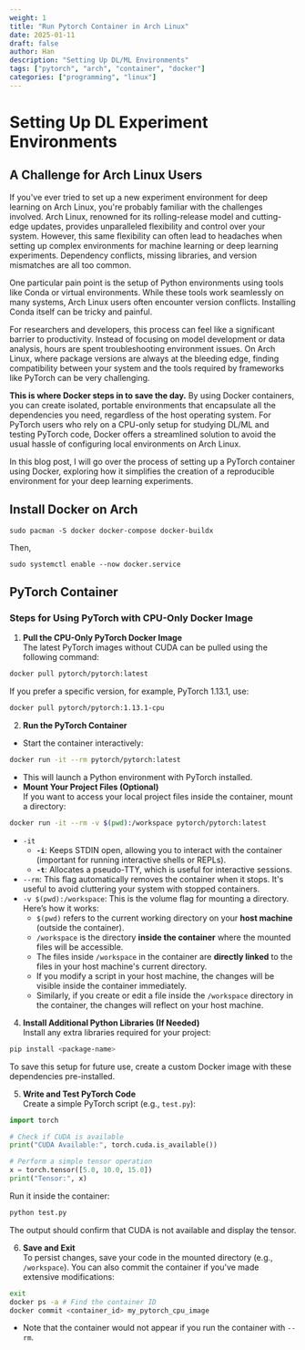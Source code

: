 ```yaml
---
weight: 1
title: "Run Pytorch Container in Arch Linux"
date: 2025-01-11
draft: false
author: Han
description: "Setting Up DL/ML Environments"
tags: ["pytorch", "arch", "container", "docker"]
categories: ["programming", "linux"]
---
```



# Setting Up DL Experiment Environments

## A Challenge for Arch Linux Users

If you've ever tried to set up a new experiment environment for deep learning on Arch Linux, you're probably familiar with the challenges involved. Arch Linux, renowned for its rolling-release model and cutting-edge updates, provides unparalleled flexibility and control over your system. However, this same flexibility can often lead to headaches when setting up complex environments for machine learning or deep learning experiments. Dependency conflicts, missing libraries, and version mismatches are all too common.

One particular pain point is the setup of Python environments using tools like Conda or virtual environments. While these tools work seamlessly on many systems, Arch Linux users often encounter version conflicts. Installing Conda itself can be tricky and painful.

For researchers and developers, this process can feel like a significant barrier to productivity. Instead of focusing on model development or data analysis, hours are spent troubleshooting environment issues. On Arch Linux, where package versions are always at the bleeding edge, finding compatibility between your system and the tools required by frameworks like PyTorch can be very challenging.

**This is where Docker steps in to save the day.** By using Docker containers, you can create isolated, portable environments that encapsulate all the dependencies you need, regardless of the host operating system. For PyTorch users who rely on a CPU-only setup for studying DL/ML and testing PyTorch code, Docker offers a streamlined solution to avoid the usual hassle of configuring local environments on Arch Linux.

In this blog post, I will go over the process of setting up a PyTorch container using Docker, exploring how it simplifies the creation of a reproducible environment for your deep learning experiments.

## Install Docker on Arch

```
sudo pacman -S docker docker-compose docker-buildx
```

Then, 
```
sudo systemctl enable --now docker.service
```


## PyTorch Container 

### **Steps for Using PyTorch with CPU-Only Docker Image**

1. **Pull the CPU-Only PyTorch Docker Image**  
The latest PyTorch images without CUDA can be pulled using the following command:
```bash
docker pull pytorch/pytorch:latest
```

If you prefer a specific version, for example, PyTorch 1.13.1, use:
```bash
docker pull pytorch/pytorch:1.13.1-cpu
```


2. **Run the PyTorch Container**  
- Start the container interactively:
```bash
docker run -it --rm pytorch/pytorch:latest
```
- This will launch a Python environment with PyTorch installed.
- **Mount Your Project Files (Optional)**  
If you want to access your local project files inside the container, mount a directory:
```bash
docker run -it --rm -v $(pwd):/workspace pytorch/pytorch:latest
```
- `-it`
	- **`-i`**: Keeps STDIN open, allowing you to interact with the container (important for running interactive shells or REPLs).
	- **`-t`**: Allocates a pseudo-TTY, which is useful for interactive sessions.
- `--rm`: This flag automatically removes the container when it stops. It's useful to avoid cluttering your system with stopped containers.
- `-v $(pwd):/workspace`: This is the volume flag for mounting a directory. Here’s how it works:
	- `$(pwd)` refers to the current working directory on your **host machine** (outside the container).
	- `/workspace` is the directory **inside the container** where the mounted files will be accessible.
	- The files inside `/workspace` in the container are **directly linked** to the files in your host machine's current directory.
	- If you modify a script in your host machine, the changes will be visible inside the container immediately.
	- Similarly, if you create or edit a file inside the `/workspace` directory in the container, the changes will reflect on your host machine.


4. **Install Additional Python Libraries (If Needed)**  
Install any extra libraries required for your project:

```bash
pip install <package-name>
```

To save this setup for future use, create a custom Docker image with these dependencies pre-installed.


5. **Write and Test PyTorch Code**  
Create a simple PyTorch script (e.g., `test.py`):

```python
import torch

# Check if CUDA is available
print("CUDA Available:", torch.cuda.is_available())

# Perform a simple tensor operation
x = torch.tensor([5.0, 10.0, 15.0])
print("Tensor:", x)
```

Run it inside the container:

```bash
python test.py
```

The output should confirm that CUDA is not available and display the tensor.


6. **Save and Exit**  
To persist changes, save your code in the mounted directory (e.g., `/workspace`). You can also commit the container if you've made extensive modifications:

```bash
exit
docker ps -a # Find the container ID
docker commit <container_id> my_pytorch_cpu_image
```
- Note that the container would not appear if you run the container with `--rm`. 
